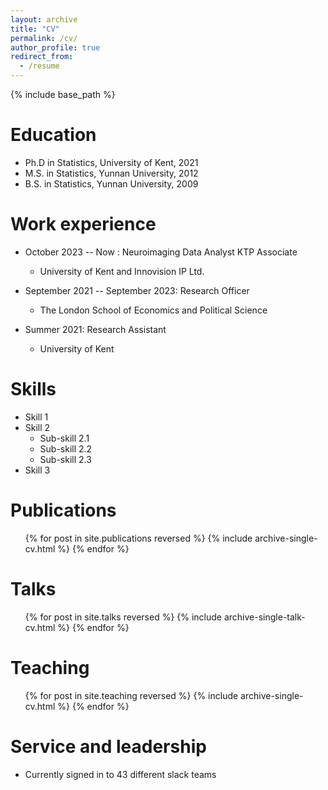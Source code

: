 ```yaml
---
layout: archive
title: "CV"
permalink: /cv/
author_profile: true
redirect_from:
  - /resume
---
```


{% include base_path %}

Education
======

* Ph.D in Statistics, University of Kent, 2021
* M.S. in Statistics, Yunnan University, 2012
* B.S. in Statistics, Yunnan University, 2009

Work experience
======

* October 2023 -- Now : Neuroimaging Data Analyst KTP Associate
  * University of Kent and Innovision IP Ltd.

* September 2021 -- September 2023: Research Officer
  * The London School of Economics and Political Science

* Summer 2021: Research Assistant
  * University of Kent

Skills
======

* Skill 1
* Skill 2
  * Sub-skill 2.1
  * Sub-skill 2.2
  * Sub-skill 2.3
* Skill 3

Publications
======

  <ul>{% for post in site.publications reversed %}
    {% include archive-single-cv.html %}
  {% endfor %}</ul>

Talks
======

  <ul>{% for post in site.talks reversed %}
    {% include archive-single-talk-cv.html  %}
  {% endfor %}</ul>

Teaching
======

  <ul>{% for post in site.teaching reversed %}
    {% include archive-single-cv.html %}
  {% endfor %}</ul>

Service and leadership
======

* Currently signed in to 43 different slack teams
